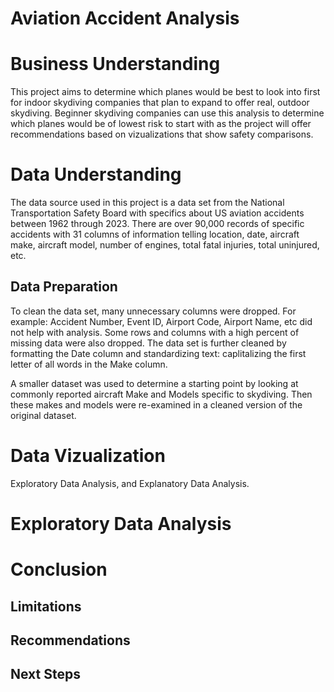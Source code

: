 
# Aviation Accident Analysis

# Business Understanding
This project aims to determine which planes would be best to look into first for indoor skydiving companies that plan to expand to offer real, outdoor skydiving. Beginner skydiving companies can use this analysis to determine which planes would be of lowest risk to start with as the project will offer recommendations based on vizualizations that show safety comparisons.

# Data Understanding
The data source used in this project is a data set from the National Transportation Safety Board with specifics about US aviation accidents between 1962 through 2023. There are over 90,000 records of specific accidents with 31 columns of information telling location, date, aircraft make, aircraft model, number of engines, total fatal injuries, total uninjured, etc. 


## Data Preparation
To clean the data set, many unnecessary columns were dropped. For example: Accident Number, Event ID, Airport Code, Airport Name, etc did not help with analysis. Some rows and columns with a high percent of missing data were also dropped. The data set is further cleaned by formatting the Date column and standardizing text: caplitalizing the first letter of all words in the Make column.

A smaller dataset was used to determine a starting point by looking at commonly reported aircraft Make and Models specific to skydiving. 
Then these makes and models were re-examined in a cleaned version of the original dataset. 

# Data Vizualization


Exploratory Data Analysis, and Explanatory Data Analysis.


# Exploratory Data Analysis

# Conclusion

## Limitations

## Recommendations

## Next Steps
